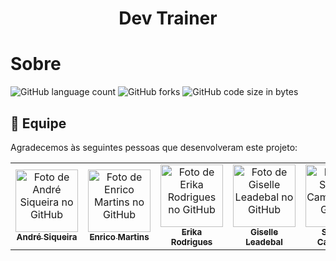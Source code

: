<h1 align='center'>
    Dev Trainer
</h1>

# Sobre

![GitHub language count](https://img.shields.io/github/languages/count/andre-sqr/dev_trainer?color=721121&style=for-the-badge)
![GitHub forks](https://img.shields.io/github/forks/andre-sqr/dev_trainer?color=A5402D&style=for-the-badge)
![GitHub code size in bytes](https://img.shields.io/github/languages/code-size/andre-sqr/dev_trainer?color=F15156&style=for-the-badge)


## 👥 Equipe

Agradecemos às seguintes pessoas que desenvolveram este projeto:

<table>
  <tr>
    <td align="center">
      <a href="#">
        <img src="https://avatars.githubusercontent.com/u/102765824?v=4" width="100px;" alt="Foto de André Siqueira no GitHub"/><br>
        <sub>
          <b>André Siqueira</b>
        </sub>
      </a>
    </td>
    <td align="center">
      <a href="#">
        <img src="https://avatars.githubusercontent.com/u/102622514?v=4" width="100px;" alt="Foto de Enrico Martins no GitHub"/><br>
        <sub>
          <b>Enrico Martins</b>
        </sub>
      </a>
    </td>
    <td align="center">
      <a href="#">
        <img src="https://avatars.githubusercontent.com/u/102770561?v=4" width="100px;" alt="Foto de Erika Rodrigues no GitHub"/><br>
        <sub>
          <b>Erika Rodrigues</b>
        </sub>
      </a>
    </td>
    <td align="center">
      <a href="#">
        <img src="https://avatars.githubusercontent.com/u/102694026?v=4" width="100px;" alt="Foto de Giselle Leadebal no GitHub"/><br>
        <sub>
          <b>Giselle Leadebal</b>
        </sub>
      </a>
    </td>
    <td align="center">
      <a href="#">
        <img src="https://avatars.githubusercontent.com/u/96244673?v=4" width="100px;" alt="Foto de Samuel Cambraia no GitHub"/><br>
        <sub>
          <b>Samuel Cambraia</b>
        </sub>
      </a>
    </td>
  </tr>
</table>